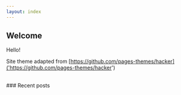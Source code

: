 ```yaml
---
layout: index
---
```


## Welcome

Hello!

Site theme adapted from [https://github.com/pages-themes/hacker]('https://github.com/pages-themes/hacker')

<br>
### Recent posts

